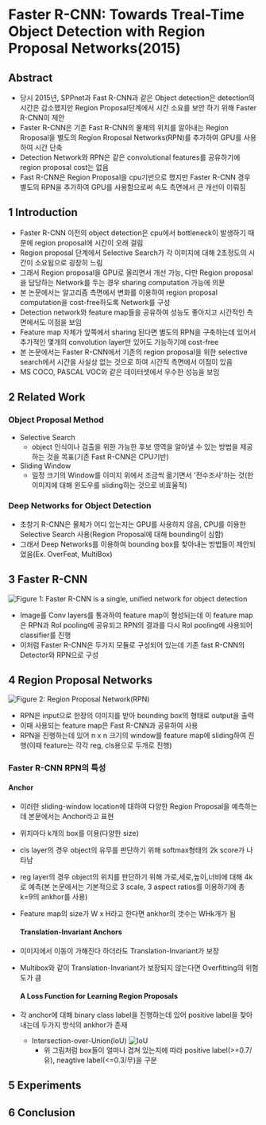 # Faster R-CNN: Towards Treal-Time Object Detection with Region Proposal Networks(2015)

## Abstract
* 당시 2015년, SPPnet과 Fast R-CNN과 같은 Object detection은 detection의 시간은 감소했지만 Region Proposal단계에서 시간 소요를 보안 하기 위해 Faster R-CNN이 제안
* Faster R-CNN은 기존 Fast R-CNN의 물체의 위치를 알아내는 Region Rroposal을 별도의 Region Rroposal Networks(RPN)를 추가하여 GPU를 사용하여 시간 단축
* Detection Network와 RPN은 같은 convolutional features를 공유하기에 region proposal cost는 없음
* Fast R-CNN은 Region Proposal을 cpu기반으로 했지만 Faster R-CNN 경우 별도의 RPN을 추가하여 GPU를 사용함으로써 속도 측면에서 큰 개선이 이뤄짐

## 1 Introduction
* Faster R-CNN 이전의 object detection은 cpu에서 bottleneck이 발생하기 때문에 region proposal에 시간이 오래 걸림
* Region proposal 단계에서 Selective Search가 각 이미지에 대해 2초정도의 시간이 소요됨으로 굉장히 느림
* 그래서 Region proposal을 GPU로 올리면서 개선 가능, 다만 Region proposal을 담당하는 Network를 두는 경우 sharing computation 가능에 의문
* 본 논문에서는 알고리즘 측면에서 변화를 이용하여 region proposal computation을 cost-free하도록 Network를 구성
* Detection network와 feature map들을 공유하여 성능도 좋아지고 시간적인 측면에서도 이점을 보임
* Feature map 자체가 앞쪽에서 sharing 된다면 별도의 RPN을 구축하는데 있어서 추가적인 몇개의 convolution layer만 있어도 가능하기에 cost-free
* 본 논문에서는 Faster R-CNN에서 기존의 region proposal을 위한 selective search에서 시간을 사실상 없는 것으로 하여 시간적 측면에서 이점이 있음
* MS COCO, PASCAL VOC와 같은 데이터셋에서 우수한 성능을 보임

## 2 Related Work
### Object Proposal Method
  * Selective Search
    * object 인식이나 검출을 위한 가능한 후보 영역을 알아낼 수 있는 방법을 제공하는 것을 목표(기존 Fast R-CNN은 CPU기반)
  * Sliding Window
    * 일정 크기의 Window를 이미지 위에서 조금씩 옮기면서 '전수조사'하는 것(한 이미지에 대해 윈도우를 sliding하는 것으로 비효율적)
### Deep Networks for Object Detection
  * 초창기 R-CNN은 물체가 어디 있는지는 GPU를 사용하지 않음, CPU를 이용한 Selective Search 사용(Region Proposal에 대해 bounding이 심함)
  * 그래서 Deep Networks를 이용하여 bounding box를 찾아내는 방법들이 제안되었음(Ex. OverFeat, MultiBox)

## 3 Faster R-CNN

![Figure 1: Faster R-CNN is a single, unified network for object detection](https://img1.daumcdn.net/thumb/R1280x0/?scode=mtistory2&fname=https%3A%2F%2Fblog.kakaocdn.net%2Fdn%2FRWpKA%2FbtqQCApKJ3R%2FxU6cjtRW6RDksmje7X4RzK%2Fimg.png "Figure 1: Faster R-CNN is a single, unified network for object detection")

* Image를 Conv layers를 통과하여 feature map이 형성되는데 이 feature map은 RPN과 RoI pooling에 공유되고 RPN의 결과를 다시 RoI pooling에 사용되어 classifier를 진행
* 이처럼 Faster R-CNN은 두가지 모듈로 구성되어 있는데 기존 fast R-CNN의 Detector와 RPN으로 구성

## 4 Region Proposal Networks

![Figure 2: Region Proposal Network(RPN)](https://ifh.cc/g/PfKnzG.jpg "Figure 2: Region Proposal Network(RPN)")

* RPN은 input으로 한장의 이미지를 받아 bounding box의 형태로 output을 출력
* 이때 사용되는 feature map은 Fast R-CNN과 공유하여 사용
* RPN을 진행하는데 있어 n x n 크기의 window를 feature map에 sliding하여 진행(이때 feature는 각각 reg, cls용으로 두개로 진행)
### Faster R-CNN RPN의 특성

  #### Anchor
  
* 이러한 sliding-window location에 대하여 다양한 Region Proposal을 예측하는데 본문에서는 Anchor라고 표현
* 위치마다 k개의 box를 이용(다양한 size)
* cls layer의 경우 object의 유무를 판단하기 위해 softmax형태의 2k score가 나타남
* reg layer의 경우 object의 위치를 판단하기 위해 가로,세로,높이,너비에 대해 4k로 예측(본 논문에서는 기본적으로 3 scale, 3 aspect ratios를 이용하기에 총 k=9의 ankhor를 사용)
* Feature map의 size가 W x H라고 한다면 ankhor의 갯수는 WHk개가 됨
    
  #### Translation-Invariant Anchors
  
* 이미지에서 이동이 가해진다 하더라도 Translation-Invariant가 보장
* Multibox와 같이 Translation-Invariant가 보장되지 않는다면 Overfitting의 위험도가 큼
    
  #### A Loss Function for Learning Region Proposals
  
* 각 anchor에 대해 binary class label을 진행하는데 있어 positive label을 찾아내는데 두가지 방식의 ankhor가 존재
  * Intersection-over-Union(IoU)
      ![IoU](https://blog.kakaocdn.net/dn/I9MIb/btq9eMfNYbF/KeQxOsQydbNkZuRNhoMv9k/img.png "IoU")
    * 위 그림처럼 box들이 얼마나 겹쳐 있는지에 따라 positive label(>=0.7/유), neagtive label(<=0.3/무)을 구분





  










## 5 Experiments


## 6 Conclusion







